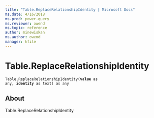 ```yaml
---
title: "Table.ReplaceRelationshipIdentity | Microsoft Docs"
ms.date: 4/16/2018
ms.prod: power-query
ms.reviewer: owend
ms.topic: reference
author: minewiskan
ms.author: owend
manager: kfile
---
```

# Table.ReplaceRelationshipIdentity
<code>Table.ReplaceRelationshipIdentity(**value** as any, **identity** as text) as any</code>
## About
Table.ReplaceRelationshipIdentity

